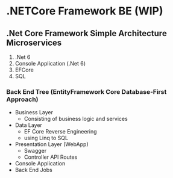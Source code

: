 # .NETCore Framework BE (WIP)

## .Net Core Framework Simple Architecture Microservices
1. .Net 6
2. Console Application (.Net 6)
3. EFCore
4. SQL

### Back End Tree (EntityFramework Core Database-First Approach)
- Business Layer
  - Consisting of business logic and services
- Data Layer
  - EF Core Reverse Engineering 
  - using Linq to SQL
- Presentation Layer (WebApp)
  - Swagger
  - Controller API Routes
- Console Application
 - Back End Jobs
